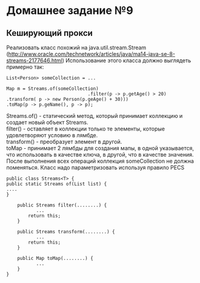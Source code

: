 # Домашнее задание №9

## Кеширующий прокси

Реализовать класс похожий на java.util.stream.Stream (http://www.oracle.com/technetwork/articles/java/ma14-java-se-8-streams-2177646.html)
Использование этого класса должно выглядеть примерно так:
```
List<Person> someCollection = ...

Map m = Streams.of(someCollection)
                              .filter(p -> p.getAge() > 20)
.transform( p -> new Person(p.geAge() + 30)))
.toMap(p -> p.geName(), p -> p);
```

Streams.of() - статический метод, который принимает коллекцию и создает новый объект Streams.  
filter() - оставляет в коллекции только те элементы, которые удовлетворяют условию в лямбде.  
transform() - преобразует элемент в другой.  
toMap - принимает 2 лямбды для создания мапы, в одной указывается, что использовать в качестве ключа, в другой, что в качестве значения.  
После выполнения всех операций коллекция someCollection не должна поменяться.
Класс надо параметризовать используя правило PECS

```
public class Streams<T> {
public static Streams of(List list) {
....
}

    public Streams filter(........) {
           ...
        return this;
    }

    public Streams transform(........) {
           ...
        return this;
    }

    public Map toMap(........) {
           ...
    }
}
```